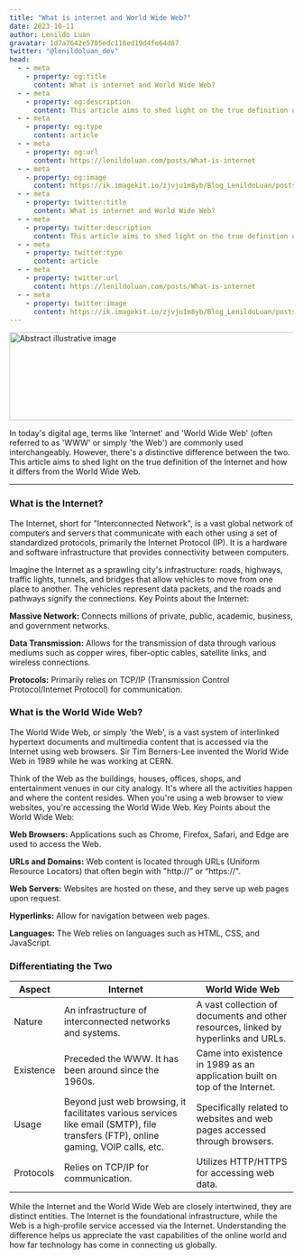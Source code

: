 ```yaml
---
title: "What is internet and World Wide Web?"
date: 2023-10-11
author: Lenildo Luan
gravatar: 1d7a7642e5705edc116ed19d4fe64d87
twitter: "@lenildoluan_dev"
head:
  - - meta
    - property: og:title
      content: What is internet and World Wide Web?
  - - meta
    - property: og:description
      content: This article aims to shed light on the true definition of the Internet and how it differs from the World Wide Web.
  - - meta
    - property: og:type
      content: article
  - - meta
    - property: og:url
      content: https://lenildoluan.com/posts/What-is-internet
  - - meta
    - property: og:image
      content: https://ik.imagekit.io/zjvju1m8yb/Blog_LenildoLuan/posts/How%20the%20Internet%20Works:%20A%20Comprehensive%20Guide/II.%20The%20Basic%20Concept:%20What%20is%20the%20Internet_/luan_cables_in_the_style_of_detailed_pen_and_ink_sketches_minim_eb3b86db-e755-4f41-97cb-2d87b6382dd4-removebg-preview_D4QqQTKsw.png?updatedAt=1697060336088
  - - meta
    - property: twitter:title
      content: What is internet and World Wide Web?
  - - meta
    - property: twitter:description
      content: This article aims to shed light on the true definition of the Internet and how it differs from the World Wide Web.
  - - meta
    - property: twitter:type
      content: article
  - - meta
    - property: twitter:url
      content: https://lenildoluan.com/posts/What-is-internet
  - - meta
    - property: twitter:image
      content: https://ik.imagekit.io/zjvju1m8yb/Blog_LenildoLuan/posts/How%20the%20Internet%20Works:%20A%20Comprehensive%20Guide/II.%20The%20Basic%20Concept:%20What%20is%20the%20Internet_/luan_cables_in_the_style_of_detailed_pen_and_ink_sketches_minim_eb3b86db-e755-4f41-97cb-2d87b6382dd4-removebg-preview_D4QqQTKsw.png?updatedAt=1697060336088
---
```


<img src="https://ik.imagekit.io/zjvju1m8yb/Blog_LenildoLuan/posts/How%20the%20Internet%20Works:%20A%20Comprehensive%20Guide/II.%20The%20Basic%20Concept:%20What%20is%20the%20Internet_/luan_cables_in_the_style_of_detailed_pen_and_ink_sketches_minim_eb3b86db-e755-4f41-97cb-2d87b6382dd4-removebg-preview_D4QqQTKsw.png?updatedAt=1697060336088" class="img-banner" alt="Abstract illustrative image" width="768" height="156" />

In today's digital age, terms like 'Internet' and 'World Wide Web' (often referred to as 'WWW' or simply 'the Web') are commonly used interchangeably. However, there's a distinctive difference between the two. This article aims to shed light on the true definition of the Internet and how it differs from the World Wide Web.

---

### What is the Internet?

The Internet, short for "Interconnected Network", is a vast global network of computers and servers that communicate with each other using a set of standardized protocols, primarily the Internet Protocol (IP). It is a hardware and software infrastructure that provides connectivity between computers.

Imagine the Internet as a sprawling city's infrastructure: roads, highways, traffic lights, tunnels, and bridges that allow vehicles to move from one place to another. The vehicles represent data packets, and the roads and pathways signify the connections.
Key Points about the Internet:

**Massive Network:** Connects millions of private, public, academic, business, and government networks.

**Data Transmission:** Allows for the transmission of data through various mediums such as copper wires, fiber-optic cables, satellite links, and wireless connections.

**Protocols:** Primarily relies on TCP/IP (Transmission Control Protocol/Internet Protocol) for communication.

### What is the World Wide Web?

The World Wide Web, or simply 'the Web', is a vast system of interlinked hypertext documents and multimedia content that is accessed via the Internet using web browsers. Sir Tim Berners-Lee invented the World Wide Web in 1989 while he was working at CERN.

Think of the Web as the buildings, houses, offices, shops, and entertainment venues in our city analogy. It's where all the activities happen and where the content resides. When you're using a web browser to view websites, you're accessing the World Wide Web.
Key Points about the World Wide Web:

**Web Browsers:** Applications such as Chrome, Firefox, Safari, and Edge are used to access the Web.

**URLs and Domains:** Web content is located through URLs (Uniform Resource Locators) that often begin with "http://” or “https://".

**Web Servers:** Websites are hosted on these, and they serve up web pages upon request.

**Hyperlinks:** Allow for navigation between web pages.

**Languages:** The Web relies on languages such as HTML, CSS, and JavaScript.

### Differentiating the Two

| Aspect    | Internet                                                                                                  | World Wide Web                                                                  |
|-----------|-----------------------------------------------------------------------------------------------------------|---------------------------------------------------------------------------------|
| Nature    | An infrastructure of interconnected networks and systems.                                                 | A vast collection of documents and other resources, linked by hyperlinks and URLs. |
| Existence | Preceded the WWW. It has been around since the 1960s.                                                     | Came into existence in 1989 as an application built on top of the Internet.       |
| Usage     | Beyond just web browsing, it facilitates various services like email (SMTP), file transfers (FTP), online gaming, VOIP calls, etc. | Specifically related to websites and web pages accessed through browsers.        |
| Protocols | Relies on TCP/IP for communication.                                                                       | Utilizes HTTP/HTTPS for accessing web data.                                      |


While the Internet and the World Wide Web are closely intertwined, they are distinct entities. The Internet is the foundational infrastructure, while the Web is a high-profile service accessed via the Internet. Understanding the difference helps us appreciate the vast capabilities of the online world and how far technology has come in connecting us globally.
